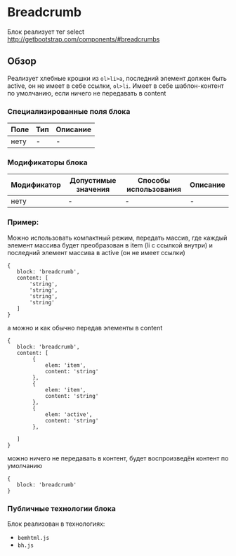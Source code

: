# Breadcrumb

Блок реализует тег select http://getbootstrap.com/components/#breadcrumbs

## Обзор

Реализует хлебные крошки из ``ol>li>a``, последний элемент должен быть active, он не имеет в себе ссылки,  ``ol>li``.
Имеет в себе шаблон-контент по умолчанию, если ничего не передавать в content


### Специализированные поля блока

| Поле | Тип | Описание |
| ----------- | ------------------- | -------- |
| нету | - | - |



### Модификаторы блока

| Модификатор | Допустимые значения | Способы использования | Описание |
| ----------- | ------------------- | -------------------- | -------- |
| нету | - | - | - |



### Пример:
Можно использовать компактный режим, передать массив, где каждый элемент массива будет преобразован в item (li с ссылкой внутри) и последний элемент массива в active (он не имеет ссылки)
```
{
   block: 'breadcrumb',
   content: [
       'string',
       'string',
       'string',
       'string'
   ]
}
```
а можно и как обычно передав элементы в content
```
{
   block: 'breadcrumb',
   content: [
        {
            elem: 'item',
            content: 'string'
        },
        {
            elem: 'item',
            content: 'string'
        },
        {
            elem: 'active',
            content: 'string'
        },
        
   ]
}
```
можно ничего не передавать в контент, будет воспроизведён контент по умолчанию
```
{
   block: 'breadcrumb'
}
```
### Публичные технологии блока

Блок реализован в технологиях:

* `bemhtml.js`
* `bh.js`


